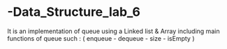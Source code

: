 # -Data_Structure_lab_6
It is an implementation of queue using a Linked list &amp; Array 
 including main functions of queue such : ( enqueue - dequeue - size - isEmpty )
